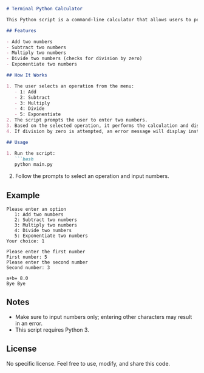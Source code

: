```markdown
# Terminal Python Calculator

This Python script is a command-line calculator that allows users to perform basic arithmetic operations: addition, subtraction, multiplication, division, and exponentiation.

## Features

- Add two numbers
- Subtract two numbers
- Multiply two numbers
- Divide two numbers (checks for division by zero)
- Exponentiate two numbers

## How It Works

1. The user selects an operation from the menu:
   - 1: Add
   - 2: Subtract
   - 3: Multiply
   - 4: Divide
   - 5: Exponentiate
2. The script prompts the user to enter two numbers.
3. Based on the selected operation, it performs the calculation and displays the result.
4. If division by zero is attempted, an error message will display instead of a result.

## Usage

1. Run the script:
   ```bash
   python main.py
   ```
2. Follow the prompts to select an operation and input numbers.

## Example

```plaintext
Please enter an option
   1: Add two numbers
   2: Subtract two numbers
   3: Multiply two numbers
   4: Divide two numbers
   5: Exponentiate two numbers
Your choice: 1

Please enter the first number
First number: 5
Please enter the second number
Second number: 3

a+b= 8.0
Bye Bye
```

## Notes

- Make sure to input numbers only; entering other characters may result in an error.
- This script requires Python 3.

## License

No specific license. Feel free to use, modify, and share this code.
